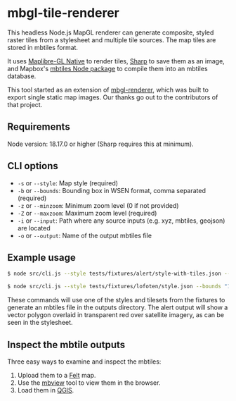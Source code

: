 # mbgl-tile-renderer

This headless Node.js MapGL renderer can generate composite, styled raster tiles from a stylesheet and multiple tile sources. The map tiles are stored in mbtiles format.

It uses [Maplibre-GL Native](https://www.npmjs.com/package/@maplibre/maplibre-gl-native) to render tiles, [Sharp](https://www.npmjs.com/package/sharp) to save them as an image, and Mapbox's [mbtiles Node package](https://www.npmjs.com/package/@mapbox/mbtiles) to compile them into an mbtiles database.

This tool started as an extension of [mbgl-renderer](https://github.com/consbio/mbgl-renderer), which was built to export single static map images. Our thanks go out to the contributors of that project.

## Requirements

Node version: 18.17.0 or higher (Sharp requires this at minimum).

## CLI options

*  `-s` or `--style`: Map style (required)
*  `-b` or `--bounds`: Bounding box in WSEN format, comma separated (required)
*  `-z` or `--minzoom`: Minimum zoom level (0 if not provided)
*  `-Z` or `--maxzoom`: Maximum zoom level (required)
*  `-i` or `--input`: Path where any source inputs (e.g. xyz, mbtiles, geojson) are located
*  `-o` or `--output`: Name of the output mbtiles file

## Example usage

```bash
$ node src/cli.js --style tests/fixtures/alert/style-with-tiles.json --bounds "-54.28772,3.11460,-54.03630,3.35025" -Z 14 --tilepath tests/fixtures/alert/tiles --output alert

$ node src/cli.js --style tests/fixtures/lofoten/style.json --bounds "12.46810,67.61450,15.43150,68.49630" -Z 12 --tilepath tests/fixtures/lofoten --output lofoten
```

These commands will use one of the styles and tilesets from the fixtures to generate an mbtiles file in the outputs directory. The alert output will show a vector polygon overlaid in transparent red over satellite imagery, as can be seen in the stylesheet.

## Inspect the mbtile outputs

Three easy ways to examine and inspect the mbtiles:

1. Upload them to a [Felt](https://felt.com) map.
2. Use the [mbview](https://github.com/mapbox/mbview) tool to view them in the browser.
3. Load them in [QGIS](https://qgis.org).
